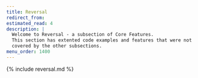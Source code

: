 ```yaml
---
title: Reversal
redirect_from:
estimated_read: 4
description: |
  Welcome to Reversal - a subsection of Core Features.
  This section has extented code examples and features that were not
  covered by the other subsections.
menu_order: 1400
---
```


{% include reversal.md %}
